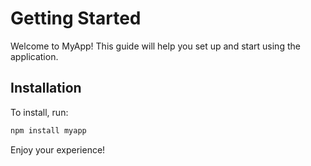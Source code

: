 # Getting Started

Welcome to MyApp! This guide will help you set up and start using the application.

## Installation

To install, run:

```bash
npm install myapp
```

Enjoy your experience!
